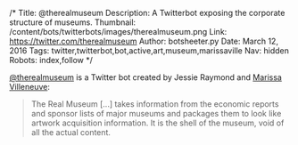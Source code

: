 /*
Title: @therealmuseum
Description: A Twitterbot exposing the corporate structure of museums.
Thumbnail: /content/bots/twitterbots/images/therealmuseum.png
Link: https://twitter.com/therealmuseum
Author: botsheeter.py
Date: March 12, 2016
Tags: twitter,twitterbot,bot,active,art,museum,marissaville
Nav: hidden
Robots: index,follow
*/

[@therealmuseum](https://twitter.com/therealmuseum) is a Twitter bot created by Jessie Raymond and [Marissa Villeneuve](https://twitter.com/marissaville):

> The Real Museum [...] takes information from the economic reports and sponsor lists of major museums and packages them to look like artwork acquisition information.  It is the shell of the museum, void of all the actual content.
